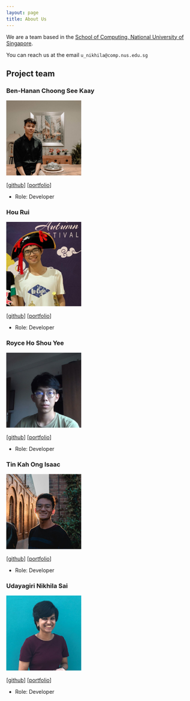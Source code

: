 ```yaml
---
layout: page
title: About Us
---
```


We are a team based in the [School of Computing, National University of Singapore](http://www.comp.nus.edu.sg).

You can reach us at the email `u_nikhila@comp.nus.edu.sg`

## Project team

### Ben-Hanan Choong See Kaay

<img src="images/ben-hanan.png" width="200px">

[[github](http://github.com/Ben-Hanan)]
[[portfolio](team/Ben-Hanan.md)]

* Role: Developer

### Hou Rui

<img src="images/hou-rui.png" width="200px">

[[github](http://github.com/Hou-Rui)] 
[[portfolio](team/Hou-Rui.md)]

* Role: Developer

### Royce Ho Shou Yee

<img src="images/thespacecuber.png" width="200px">

[[github](http://github.com/TheSpaceCuber)]
[[portfolio](team/thespacecuber.md)]
* Role: Developer

### Tin Kah Ong Isaac

<img src="images/isaactin.png" width="200px">

[[github](http://github.com/IsaacTin)]
[[portfolio](team/IsaacTin.md)]

* Role: Developer

### Udayagiri Nikhila Sai

<img src="images/nikhilalalalala.png" width="200px">

[[github](http://github.com/Nikhilalalalala)]
[[portfolio](team/nikhilalalalala.md)]

* Role: Developer
